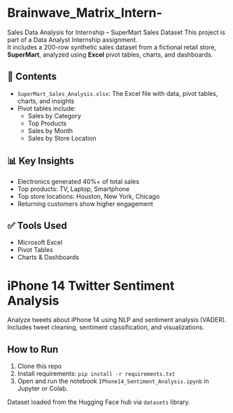 # Brainwave_Matrix_Intern-
Sales Data Analysis for Internship – SuperMart Sales Dataset
This project is part of a Data Analyst Internship assignment.  
It includes a 200-row synthetic sales dataset from a fictional retail store, **SuperMart**, analyzed using **Excel** pivot tables, charts, and dashboards.

## 📁 Contents
- `SuperMart_Sales_Analysis.xlsx`: The Excel file with data, pivot tables, charts, and insights
- Pivot tables include:
  - Sales by Category
  - Top Products
  - Sales by Month
  - Sales by Store Location

## 📊 Key Insights
- Electronics generated 40%+ of total sales
- Top products: TV, Laptop, Smartphone
- Top store locations: Houston, New York, Chicago
- Returning customers show higher engagement

## ✅ Tools Used
- Microsoft Excel
- Pivot Tables
- Charts & Dashboards

# iPhone 14 Twitter Sentiment Analysis

Analyze tweets about iPhone 14 using NLP and sentiment analysis (VADER).  
Includes tweet cleaning, sentiment classification, and visualizations.

## How to Run

1. Clone this repo  
2. Install requirements: `pip install -r requirements.txt`  
3. Open and run the notebook `IPhone14_Sentiment_Analysis.ipynb` in Jupyter or Colab.

Dataset loaded from the Hugging Face hub via `datasets` library.
